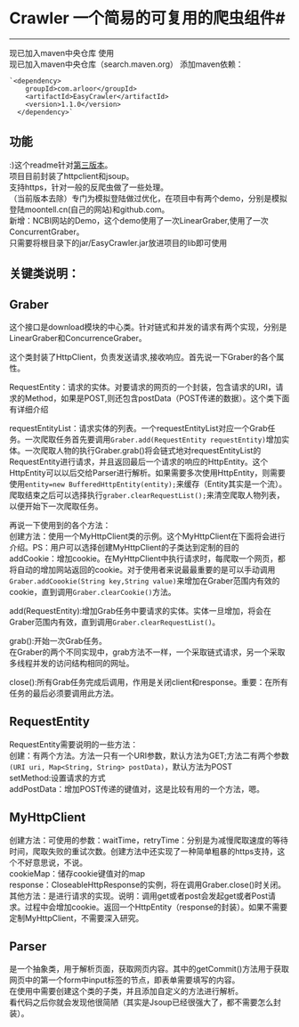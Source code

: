 # Crawler 一个简易的可复用的爬虫组件#
---
现已加入maven中央仓库
使用  
现已加入maven中央仓库（search.maven.org）
添加maven依赖：  

    `<dependency>
        groupId>com.arloor</groupId>
        <artifactId>EasyCrawler</artifactId>
        <version>1.1.0</version>
      </dependency>`

## 功能 ##
 :)这个readme针对[第三版本]。               
 项目目前封装了httpclient和jsoup。            
 支持https，针对一般的反爬虫做了一些处理。                               
 （当前版本去除）专门为模拟登陆做过优化，在项目中有两个demo，分别是模拟登陆moontell.cn(自己的网站)和github.com。             
 新增：NCBI网站的Demo，这个demo使用了一次LinearGraber,使用了一次ConcurrentGraber。     
 只需要将根目录下的jar/EasyCrawler.jar放进项目的lib即可使用
 
## 关键类说明： ##

 Graber
 ------
 这个接口是download模块的中心类。针对链式和并发的请求有两个实现，分别是LinearGraber和ConcurrenceGraber。
 
 这个类封装了HttpClient，负责发送请求,接收响应。首先说一下Graber的各个属性。       

 RequestEntity：请求的实体。对要请求的网页的一个封装，包含请求的URI，请求的Method，如果是POST,则还包含postData（POST传递的数据）。这个类下面有详细介绍                                                                                                                                                                                                                                                                                                                                                                         

 requestEntityList：请求实体的列表。一个requestEntityList对应一个Grab任务。一次爬取任务首先要调用`Graber.add(RequestEntity requestEntity)`增加实体。一次爬取人物的执行Graber.grab()将会链式地对requestEntityList的RequestEntity进行请求，并且返回最后一个请求的响应的HttpEntity。这个HttpEntity可以以后交给Parser进行解析。如果需要多次使用HttpEntity，则需要使用`entity=new BufferedHttpEntity(entity);`来缓存（Entity其实是一个流）。爬取结束之后可以选择执行`graber.clearRequestList();`来清空爬取人物列表，以便开始下一次爬取任务。                          

 再说一下使用到的各个方法：              
 创建方法：使用一个MyHttpClient类的示例。这个MyHttpClient在下面将会进行介绍。PS：用户可以选择创建MyHttpClient的子类达到定制的目的         
 addCookie：增加cookie。在MyHttpClient中执行请求时，每爬取一个网页，都将自动的增加网站返回的cookie。对于使用者来说最最重要的是可以手动调用`Graber.addCoookie(String key,String value)`来增加在Graber范围内有效的cookie，直到调用`Graber.clearCookie()`方法。          

 add(RequestEntity):增加Grab任务中要请求的实体。实体一旦增加，将会在Graber范围内有效，直到调用`Graber.clearRequestList()`。                 

 grab():开始一次Grab任务。     
 在Graber的两个不同实现中，grab方法不一样，一个采取链式请求，另一个采取多线程并发的访问结构相同的网址。       
       
 close():所有Grab任务完成后调用，作用是关闭client和response。重要：在所有任务的最后必须要调用此方法。             

RequestEntity
-------------
RequestEntity需要说明的一些方法：        
创建：有两个方法。方法一只有一个URI参数，默认方法为GET;方法二有两个参数`(URI uri, Map<String, String> postData)`，默认方法为POST        
setMethod:设置请求的方式          
addPostData：增加POST传递的键值对，这是比较有用的一个方法，嗯。                    

MyHttpClient
-------------
创建方法：可使用的参数：waitTime，retryTime：分别是为减慢爬取速度的等待时间，爬取失败的重试次数。创建方法中还实现了一种简单粗暴的https支持，这个不好意思说，不说。          
cookieMap：储存cookie键值对的map                
response：CloseableHttpResponse的实例，将在调用Graber.close()时关闭。                        
其他方法：是进行请求的实现。说明：调用get或者post会发起get或者Post请求。过程中会增加cookie。返回一个HttpEntity（response的封装）。如果不需要定制MyHttpClient，不需要深入研究。             

Parser
-----
是一个抽象类，用于解析页面，获取网页内容。其中的getCommit()方法用于获取网页中的第一个form中input标签的节点，即表单需要填写的内容。            
在使用中需要创建这个类的子类，并且添加自定义的方法进行解析。            
看代码之后你就会发现他很简陋（其实是Jsoup已经很强大了，都不需要怎么封装）。            
 
                    

  
 
 


  [第三版本]: https://github.com/arloor/Crawler/tree/bc9a00ad55cb9643dbb137892193ae400f01beaf
